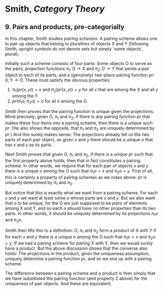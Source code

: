 # Smith, *Category Theory*

## 9. Pairs and products, pre-categorially

In this chapter, Smith studies *pairing schemes*. A pairing scheme allows one to pair up objects that belong to pluralities of objects $\mathrm{X}$ and $\mathrm{Y}$ (following Smith, upright symbols do not denote sets but simply 'some objects', plural).

Initially such a scheme consists of four parts: Some objects $\mathrm{O}$ to serve as the pairs, projection functions $\pi_1 \colon \mathrm{O} \to \mathrm{X}$ and $\pi_2 \colon \mathrm{O} \to \mathrm{Y}$ that sends a pair object to each of its parts, and a (genuinely) two-place pairing function $\mathit{pr} \colon \mathrm{X},\mathrm{Y} \to \mathrm{O}$. These must satisfy the obvious properties:

1. $\pi_1(\mathit{pr}(x, y)) = x$ and $\pi_2(\mathit{pr}(x, y)) = y$ for all $x$ that are among the $\mathrm{X}$ and all $y$ among the $\mathrm{Y}$.
2. $\mathit{pr}(\pi_1 o, \pi_2 o) = o$ for all $o$ among the $\mathrm{O}$.

Smith then proves that the pairing function is unique given the projections. More precisely, given $\mathrm{O}$, $\pi_1$ and $\pi_2$, if there is *any* pairing function $\mathit{pr}$ that makes these four items into a pairing scheme, then there is a *unique* such $\mathit{pr}$. (He also shows the opposite, that $\pi_1$ and $\pi_2$ are uniquely determined by $\mathit{pr}$.) And this surely makes sense: The projections already tell us the two parts of each pair object, so given $x$ and $y$ there should be a unique $o$ that has $x$ and $y$ as its parts.

Next Smith proves that given $\mathrm{O}$, $\pi_1$ and $\pi_2$, if there is a *unique* $\mathit{pr}$ such that the first property above holds, then that in fact constitutes a pairing scheme. In other words, we require that for each pair of objects $x$ and $y$ there is a unique $o$ among the $\mathrm{O}$ such that $\pi_1 o = x$ and $\pi_2 o = y$. First of all, this is certainly a property of pairing schemes as we notes above: $\mathit{pr}$ is uniquely determined by $\pi_1$ and $\pi_2$.

But notice that this is exactly what we want from a pairing scheme. For each $x$ and $y$ we want at least some $o$ whose parts are $x$ and $y$. But we also want that $o$ to be unique, for the $\mathrm{O}$ are just supposed to be *pairs* of elements among $\mathrm{X}$ and $\mathrm{Y}$, and so each $o$ should have no other properties than its two parts. In other words, it should be uniquely determined by its projections $\pi_1 o$ and $\pi_2 o$.

Smith then lifts this to a definition: $\mathrm{O}$, $\pi_1$ and $\pi_2$ form a *product* of $\mathrm{X}$ with $\mathrm{Y}$ if for each $x$ and $y$ there is a unique $o$ among the $\mathrm{O}$ such that $\pi_1 o = x$ and $\pi_2 o = y$. If we had a pairing scheme for pairing $\mathrm{X}$ with $\mathrm{Y}$, then we would surely have a product. But the above discussion shows that the converse also holds: The projections in the product, given the uniqueness assumption, uniquely determine a pairing function $\mathit{pr}$, and so we end up with a pairing scheme.

The difference between a pairing scheme and a product is then simply that we have substituted the pairing function (and property 2 above) for the uniqueness of pair objects. And these are equivalent.